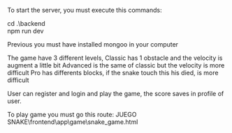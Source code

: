 To start the server, you must execute this commands:

cd .\backend\
npm run dev

Previous you must have installed mongoo in your computer

The game have 3 different levels,
Classic has 1 obstacle and the velocity is augment a little bit
Advanced is the same of classic but the velocity is more difficult
Pro has differents blocks, if the snake touch this his died, is more difficult

User can register and login and play the game, the score saves in profile of user.

To play game you must go this route:
JUEGO SNAKE\frontend\app\game\snake_game.html